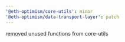 ```yaml
---
'@eth-optimism/core-utils': minor
'@eth-optimism/data-transport-layer': patch
---
```


removed unused functions from core-utils

